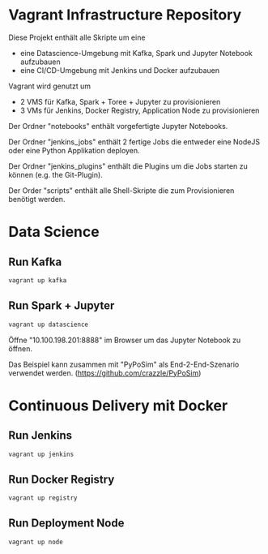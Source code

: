 Vagrant Infrastructure Repository
============

Diese Projekt enthält alle Skripte um eine 

* eine Datascience-Umgebung mit Kafka, Spark und Jupyter Notebook aufzubauen
* eine CI/CD-Umgebung mit Jenkins und Docker aufzubauen

Vagrant wird genutzt um 

* 2 VMS für Kafka, Spark + Toree + Jupyter zu provisionieren
* 3 VMs für Jenkins, Docker Registry, Application Node zu provisionieren

Der Ordner "notebooks" enthält vorgefertigte Jupyter Notebooks.

Der Ordner "jenkins_jobs" enthält 2 fertige Jobs die entweder eine NodeJS oder eine Python Applikation deployen.

Der Ordner "jenkins_plugins" enthält die Plugins um die Jobs starten zu können (e.g. the Git-Plugin).

Der Order "scripts" enthält alle Shell-Skripte die zum Provisionieren benötigt werden.


Data Science
============

Run Kafka
-----------

```bash
vagrant up kafka
```

Run Spark + Jupyter
--------------

```bash
vagrant up datascience
```

Öffne "10.100.198.201:8888" im Browser um das Jupyter Notebook zu öffnen.

Das Beispiel kann zusammen mit "PyPoSim" als End-2-End-Szenario verwendet werden.
(https://github.com/crazzle/PyPoSim)


Continuous Delivery mit Docker
============

Run Jenkins
-----------

```bash
vagrant up jenkins
```

Run Docker Registry
--------------

```bash
vagrant up registry
```

Run Deployment Node
--------------

```bash
vagrant up node
```
